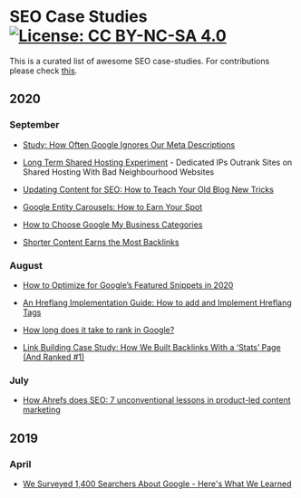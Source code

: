 # SEO Case Studies [![License: CC BY-NC-SA 4.0](https://licensebuttons.net/l/by-nc-sa/4.0/80x15.png)](https://creativecommons.org/licenses/by-nc-sa/4.0/)

This is a curated list of awesome SEO case-studies. For contributions please check [this](https://github.com/awesome-seo-tools/seo-case-study/blob/master/CONTRIBUTIONS.md).

## 2020

### September

 - [Study: How Often Google Ignores Our Meta Descriptions](https://www.portent.com/blog/seo/how-often-google-ignores-our-meta-descriptions.htm)

 - [Long Term Shared Hosting Experiment](https://www.rebootonline.com/blog/long-term-shared-hosting-experiment/) - Dedicated IPs Outrank Sites on Shared Hosting With Bad Neighbourhood Websites

 - [Updating Content for SEO: How to Teach Your Old Blog New Tricks](https://www.orbitmedia.com/blog/update-old-blog-posts/)

 - [Google Entity Carousels: How to Earn Your Spot](https://wordlift.io/blog/en/google-entity-carousels-how-to-earn-the-spot)

 - [How to Choose Google My Business Categories](https://moz.com/blog/how-to-choose-google-my-business-categories)

 - [Shorter Content Earns the Most Backlinks](https://www.searchenginejournal.com/shorter-content-earns-the-most-backlinks-study-says/380267/)


### August

 - [How to Optimize for Google’s Featured Snippets in 2020](https://ahrefs.com/blog/find-featured-snippets/)

 - [An Hreflang Implementation Guide: How to add and Implement Hreflang Tags](https://www.aleydasolis.com/en/search-engine-optimization/avoiding-hreflang-issues-by-following-a-6-steps-implementation-process/)

 - [How long does it take to rank in Google?](https://ahrefs.com/blog/how-long-does-it-take-to-rank/)

 - [Link Building Case Study: How We Built Backlinks With a ‘Stats’ Page (And Ranked #1)](https://ahrefs.com/blog/link-building-case-study/)


### July

 - [How Ahrefs does SEO: 7 unconventional lessons in product-led content marketing](https://supermetrics.com/blog/ahrefs-product-led-content-marketing-and-seo)


## 2019

### April

 - [We Surveyed 1,400 Searchers About Google - Here's What We Learned](https://moz.com/blog/new-google-survey-results)
